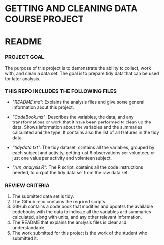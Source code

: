 # **GETTING AND CLEANING DATA COURSE PROJECT**

# **README**

### PROJECT GOAL

The purpose of this project is to demonstrate the ability to collect, work with, and clean a data set.
The goal is to prepare tidy data that can be used for later analysis. 

### THIS REPO INCLUDES THE FOLLOWING FILES

* *"README.md"*: Explains the analysis files and give some general information about this project.

* *"CodeBook.md"*: Describes the variables, the data, and any transformations or work that it have been performed to clean up the data. Shows information about the variables and the summaries calculated and the type. It contains also the list of all features in the tidy data.

* *"tidydata.txt"*: The tidy dataset, contains all the variables, grouped by each subject and activity, getting just 6 observations per volunteer, or just one value per activity and volunteer/subject.

* *"run_analysis.R"*: The R script, contains all the code instructions needed, to output the tidy data set from the raw data set.

### REVIEW CRITERIA
1. The submitted data set is tidy. 
2. The Github repo contains the required scripts.
3. GitHub contains a code book that modifies and updates the available codebooks with the data to indicate all the variables and summaries calculated, along with units, and any other relevant information.
4. The README that explains the analysis files is clear and understandable.
5. The work submitted for this project is the work of the student who submitted it.